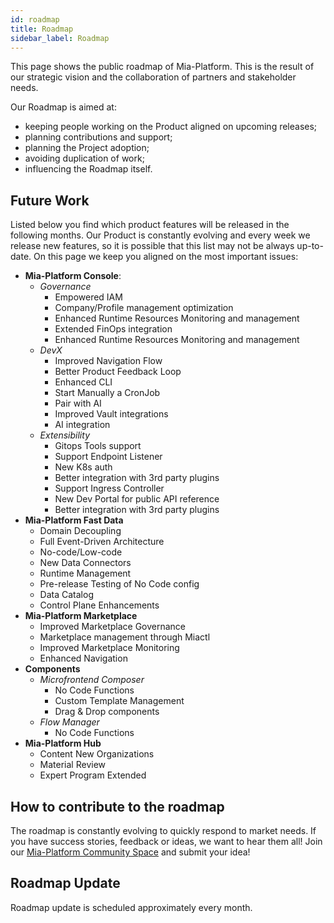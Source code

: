```yaml
---
id: roadmap
title: Roadmap
sidebar_label: Roadmap
---
```


This page shows the public roadmap of Mia-Platform. This is the result of our strategic vision and the collaboration of partners and stakeholder needs.

Our Roadmap is aimed at:

* keeping people working on the Product aligned on upcoming releases;
* planning contributions and support;
* planning the Project adoption;
* avoiding duplication of work;
* influencing the Roadmap itself.

## Future Work 

Listed below you find which product features will be released in the following months.
Our Product is constantly evolving and every week we release new features, so it is possible that this list may not be always up-to-date.
On this page we keep you aligned on the most important issues:


* **Mia-Platform Console**:
  * _Governance_  
    * Empowered IAM
    * Company/Profile management optimization
    * Enhanced Runtime Resources Monitoring and management
    * Extended FinOps integration
    * Enhanced Runtime Resources Monitoring and management
  * _DevX_
    * Improved Navigation Flow
    * Better Product Feedback Loop
    * Enhanced CLI
    * Start Manually a CronJob
    * Pair with AI
    * Improved Vault integrations
    * AI integration
  * _Extensibility_
    * Gitops Tools support
    * Support Endpoint Listener
    * New K8s auth
    * Better integration with 3rd party plugins
    * Support Ingress Controller
    * New Dev Portal for public API reference
    * Better integration with 3rd party plugins
* **Mia-Platform Fast Data**
  * Domain Decoupling
  * Full Event-Driven Architecture
  * No-code/Low-code
  * New Data Connectors
  * Runtime Management
  * Pre-release Testing of No Code config
  * Data Catalog
  * Control Plane Enhancements
* **Mia-Platform Marketplace**
  * Improved Marketplace Governance
  * Marketplace management through Miactl
  * Improved Marketplace Monitoring
  * Enhanced Navigation
* **Components**
  * _Microfrontend Composer_
    * No Code Functions
    * Custom Template Management
    * Drag & Drop components
  * _Flow Manager_
    * No Code Functions
* **Mia-Platform Hub**
  * Content New Organizations
  * Material Review
  * Expert Program Extended


## How to contribute to the roadmap

The roadmap is constantly evolving to quickly respond to market needs.
If you have success stories, feedback or ideas, we want to hear them all!
Join our [Mia-Platform Community Space](https://github.com/mia-platform/community/discussions) and submit your idea!

## Roadmap Update

Roadmap update is scheduled approximately every month.
